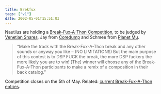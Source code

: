 ```yaml
---
title: Brekfux
tags: ["v1"]
date: 2002-05-01T15:51:03
---
```


Nautilus are holding a [Break-Fux-A-Thon Competition][1], to be judged by [Venetian Snares][2], Jay from [Coredump][3] and Schmee from [Planet Mu][4].

> &#8220;Make the track with the Break-Fux-A-Thon break and any other sounds or anyway you like &#8211; (NO LIMITATIONS) But the main purpose of this contest is to DSP FUCK the break, the more DSP fuckery the more likely you are to win! [The] winner will choose any of the Break-Fux-A-Thon participants to make a remix of a composition in their back catalog.&#8221;

Competition closes on the 5th of May. Related: [current Break-Fux-A-Thon entries][5].

[1]: http://www.nautilis.net/Break-Fux-A-Thon/ "The Nautilus Break-Fux-A-Thon Competition: Fuck a break. Win shit."
[2]: http://www.planet-mu.com/artist21.html "Venetian Snares on Planet Mu"
[3]: http://www.coredumprecords.net/ "Coredump Records"
[4]: http://www.planet-mu.com/ "Planet Mu"
[5]: http://www.nautilus.net/Break-Fux-A-Thon/entries.jsp "Entries submitted so far"
